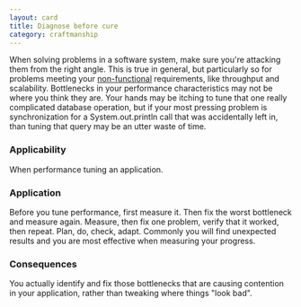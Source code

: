 ```yaml
---
layout: card
title: Diagnose before cure
category: craftmanship
---
```


When solving problems in a software system, make sure you're attacking them from the right angle. This is true in general, but particularly so for problems meeting your [non-functional](non-functionals) requirements, like throughput and scalability. Bottlenecks in your performance characteristics may not be where you think they are. Your hands may be itching to tune that one really complicated database operation, but if your most pressing problem is synchronization for a System.out.println call that was accidentally left in, than tuning that query may be an utter waste of time.

### Applicability

When performance tuning an application.

### Application

Before you tune performance, first measure it. Then fix the worst bottleneck and measure again. Measure, then fix one problem, verify that it worked, then repeat. Plan, do, check, adapt. Commonly you will find unexpected results and you are most effective when measuring your progress.

### Consequences

You actually identify and fix those bottlenecks that are causing contention in your application, rather than tweaking where things "look bad".


